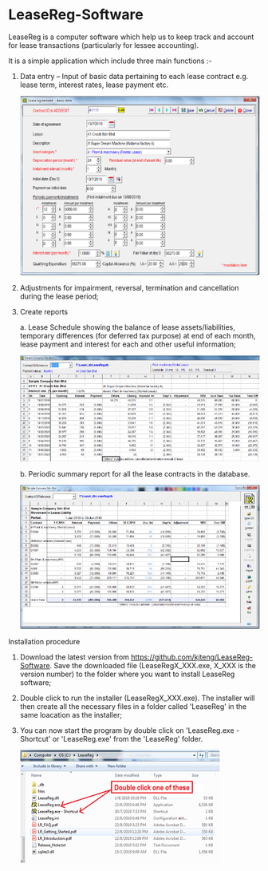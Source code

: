 # LeaseReg-Software
LeaseReg is a computer software which help us to keep track and account for lease transactions (particularly for lessee accounting). 	

It is a simple application which include three main functions :-	

1.	Data entry – Input of basic data pertaining to each lease contract  e.g. lease term, interest rates, lease payment etc.

	![Data entry](intro1.png)

2.	Adjustments for impairment, reversal, termination and cancellation during the lease period;
 
3.	Create reports

	a. Lease Schedule showing the balance of lease assets/liabilities, temporary differences (for deferred tax purpose) at end of each 		 month, lease payment and interest for each and other useful information;
	
	![Schedule](intro2.png)

	b. Periodic summary report for all the lease contracts in the database.
	
	![Summary report](intro3.png)


Installation procedure

1. Download the latest version from https://github.com/kjteng/LeaseReg-Software.  Save the downloaded file (LeaseRegX_XXX.exe, X_XXX is the version number) to the folder where you want to install LeaseReg software;

2. Double click to run the installer (LeaseRegX_XXX.exe). The installer will then create all the necessary files in a folder called 'LeaseReg' in the same loacation as the installer;  

3. You can now start the program by double click on 'LeaseReg.exe - Shortcut' or 'LeaseReg.exe' from the 'LeaseReg' folder.

	![LeaseReg folder](intro4.png)
